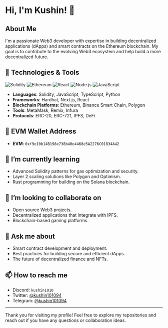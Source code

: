 # Hi, I'm Kushin! 👋

## About Me

I'm a passionate Web3 developer with expertise in building decentralized applications (dApps) and smart contracts on the Ethereum blockchain. My goal is to contribute to the evolving Web3 ecosystem and help build a more decentralized future.

## 🔧 Technologies & Tools

![Solidity](https://img.shields.io/badge/Solidity-^0.8.0-blue)
![Ethereum](https://img.shields.io/badge/Ethereum-Blockchain-brightgreen)
![React](https://img.shields.io/badge/React-^17.0.0-lightgrey)
![Node.js](https://img.shields.io/badge/Node.js-^14.0.0-green)
![JavaScript](https://img.shields.io/badge/JavaScript-ES6-yellow)

- **Languages**: Solidity, JavaScript, TypeScript, Python
- **Frameworks**: Hardhat, Next.js, React
- **Blockchain Platforms**: Ethereum, Binance Smart Chain, Polygon
- **Tools**: MetaMask, Remix, Infura
- **Protocols**: ERC-20, ERC-721, IPFS, DeFi

## 🔗 EVM Wallet Address

- **EVM**: `0xf9e10b14B198e738b40e4468e5A2276C01834A42`

## 🌱 I’m currently learning
- Advanced Solidity patterns for gas optimization and security.
- Layer 2 scaling solutions like Polygon and Optimism.
- Rust programming for building on the Solana blockchain.

## 👯 I’m looking to collaborate on
- Open source Web3 projects.
- Decentralized applications that integrate with IPFS.
- Blockchain-based gaming platforms.

## 💬 Ask me about
- Smart contract development and deployment.
- Best practices for building secure and efficient dApps.
- The future of decentralized finance and NFTs.

## 📫 How to reach me
- Discord: `kushin1010`
- Twitter: [@kushin101094](https://x.com/nguyenc38317434)
- Telegram: [@kushin101094](https://t.me/ntb2021)

---

Thank you for visiting my profile! Feel free to explore my repositories and reach out if you have any questions or collaboration ideas.

